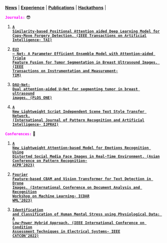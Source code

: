 <link rel="stylesheet" href="style.css">

**[News](news.md)** | **[Experience](experience.md)** | **[Publications](publications.md)** | **[Hackathons](hackathons.md)** |

**<code style="color: fuchsia">Journals:</code>** 😎
1. [**<code style="color: #222">A Similarity-based Positional Attention aided Deep Learning Model for Copy-Move Forgery Detection. (IEEE Transactions on Artificial Intelligence- TAI)</code>**](https://ieeexplore.ieee.org/abstract/document/10478450)

2. [**<code style="color: #222">EU2 – Net: A Parameter Efficient Ensemble Model with Attention-aided Triple Feature Fusion for Tumor Segmentation in Breast Ultrasound Images. (IEEE Transactions on Instrumentation and Measurement- TIM)</code>**](https://ieeexplore.ieee.org/abstract/document/10579896)
   
3. [**<code style="color: #222">DAU-Net: Dual attention-aided U-Net for segmenting tumor in breast ultrasound images. (PLOS ONE)</code>**](https://journals.plos.org/plosone/article?id=10.1371/journal.pone.0303670)
   
4. [**<code style="color: #222">A New Lightweight Script Independent Scene Text Style Transfer Network. (International Journal of Pattern Recognition and Artificial Intelligence- IJPRAI)</code>**](https://www.worldscientific.com/doi/abs/10.1142/S0218001423530038)

**<code style="color: fuchsia">Conferences:</code>** 😬
1. [**<code style="color: #222">A New Lightweight Attention-based Model for Emotions Recognition Using Distorted Social Media Face Images in Real-Time Environment. (Asian Conference on Pattern Recognition- ACPR’2023)</code>**](https://scholar.google.com/citations?view_op=view_citation&hl=en&user=exgiMpgAAAAJ&citation_for_view=exgiMpgAAAAJ:8k81kl-MbHgC)

2. [**<code style="color: #222">Fourier Feature-based CBAM and Vision Transformer for Text Detection in Drone Images. (International Conference on Document Analysis and Recognition Workshop on Machine Learning- ICDAR WML’2023)</code>**](https://scholar.google.com/citations?view_op=view_citation&hl=en&user=exgiMpgAAAAJ&citation_for_view=exgiMpgAAAAJ:Se3iqnhoufwC)
  
3. [**<code style="color: #222">Identification and Classification of Human Mental Stress using Physiological Data: A Low-Power Hybrid Approach. (IEEE International Conference on Condition Assessment Techniques in Electrical Systems- IEEE CATCON’2022)</code>**](https://scholar.google.com/citations?view_op=view_citation&hl=en&user=exgiMpgAAAAJ&citation_for_view=exgiMpgAAAAJ:LkGwnXOMwfcC) 

